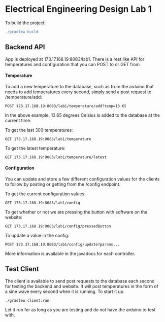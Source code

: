 # Electrical Engineering Design Lab 1 #

To build the project:

```groovy
./gradlew build
```

## Backend API ##

App is deployed at 173.17.168.19:8083/lab1. There is a rest like API for temperatures and configuration that you can POST to or GET from.

#### Temperature ####

To add a new temperature to the database, such as from the arduino that needs to add temperatures every second, simply send a post request to /temperature/add:

```
POST 173.17.168.19:8083/lab1/temperature/add?temp=13.65
```

In the above example, 13.65 degrees Celsius is added to the database at the current time.

To get the last 300 temperatures:

```
GET 173.17.168.19:8083/lab1/temperature
```

To get the latest temperature:

```
GET 173.17.168.19:8083/lab1/temperature/latest
```

#### Configuration ####

You can update and store a few different configuration values for the clients to follow by posting or getting from the /config endpoint.

To get the current configuration values:

```
GET 173.17.168.19:8083/lab1/config
```

To get whether or not we are pressing the button with software on the website:

```
GET 173.17.168.19:8083/lab1/config/pressedButton
```

To update a value in the config:

```
POST 173.17.168.19:8083/lab1/config/update?params...
```

More information is available in the javadocs for each controller.

## Test Client ##

The client is available to send post requests to the database each second for testing the backend and website. It will post temperatures in the form of a sine wave every second when it is running. To start it up:

```
./gradlew client:run
```

Let it run for as long as you are testing and do not have the arduino to test with.